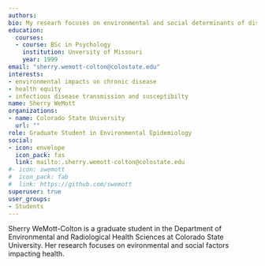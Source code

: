 ```yaml
---
authors:
bio: My researh focuses on environmental and social determinants of disease processes and outcomes. For my thesis project I'll be sampling and analyzing nasal viromes of young adult Colorado e-cigarette users compared to non-users. 
education: 
  courses:
  - course: BSc in Psychology
    institution: Unversity of Missouri
    year: 1999
email: "sherry.wemott-colton@colostate.edu"
interests:
- environmental impacts on chronic disease
- health equity
- infectious disease transmission and susceptibilty
name: Sherry WeMott
organizations:
- name: Colorado State University
  url: ""
role: Graduate Student in Environmental Epidemiology
social:
- icon: envelope
  icon_pack: fas
  link: mailto:.sherry.wemott-colton@colostate.edu
#- icon: swemott
#  icon_pack: fab
#  link: https://github.com/swemott
superuser: true
user_groups:
- Students
---
```


Sherry WeMott-Colton is a graduate student in the Department of Environmental and Radiological Health Sciences at Colorado 
State University. Her research focuses on evironmental and social factors impacting health.